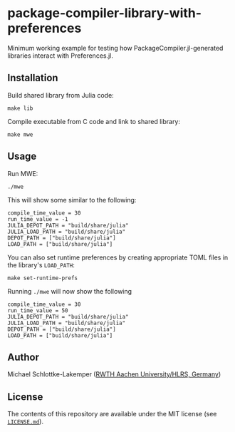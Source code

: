 # package-compiler-library-with-preferences

Minimum working example for testing how PackageCompiler.jl-generated libraries interact with
Preferences.jl.

## Installation

Build shared library from Julia code:
```shell
make lib
```

Compile executable from C code and link to shared library:
```shell
make mwe
```

## Usage

Run MWE:
```shell
./mwe
```

This will show some similar to the following:
```
compile_time_value = 30
run_time_value = -1
JULIA_DEPOT_PATH = "build/share/julia"
JULIA_LOAD_PATH = "build/share/julia"
DEPOT_PATH = ["build/share/julia"]
LOAD_PATH = ["build/share/julia"]
```

You can also set runtime preferences by creating appropriate TOML files in the library's
`LOAD_PATH`:
```shell
make set-runtime-prefs
```
Running `./mwe` will now show the following
```
compile_time_value = 30
run_time_value = 50
JULIA_DEPOT_PATH = "build/share/julia"
JULIA_LOAD_PATH = "build/share/julia"
DEPOT_PATH = ["build/share/julia"]
LOAD_PATH = ["build/share/julia"]
```


## Author
Michael Schlottke-Lakemper
([RWTH Aachen University/HLRS, Germany](https://lakemper.eu))

## License
The contents of this repository are available under the MIT license (see
[`LICENSE.md`](LICENSE.md)).
